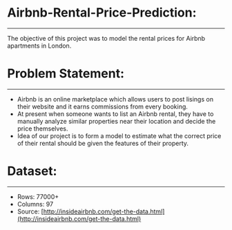 # Airbnb-Rental-Price-Prediction:
----
The objective of this project was to model the rental prices for Airbnb apartments in London.

# Problem Statement:
----
* Airbnb is an online marketplace which allows users to post lisings on their website and it earns commissions from every booking.
* At present when someone wants to list an Airbnb rental, they have to manually analyze similar properties near their location and decide the price themselves.
* Idea of our project is to form a model to estimate what the correct price of their rental should be given the features of their property.

# Dataset:
----
* Rows: 77000+ 
* Columns: 97
* Source: [http://insideairbnb.com/get-the-data.html](http://insideairbnb.com/get-the-data.html)
